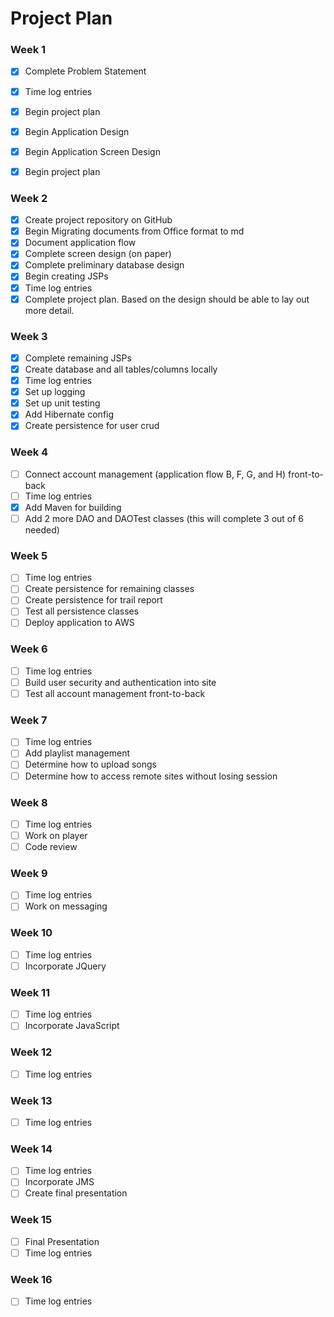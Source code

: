 # Project Plan

### Week 1
- [X] Complete Problem Statement
- [X] Time log entries
- [X] Begin project plan
- [X] Begin Application Design
- [X] Begin Application Screen Design
- [X] Begin project plan


### Week 2
- [X] Create project repository on GitHub
- [X] Begin Migrating documents from Office format to md
- [X] Document application flow
- [X] Complete screen design (on paper)
- [X] Complete preliminary database design
- [X] Begin creating JSPs
- [X] Time log entries
- [X] Complete project plan. Based on the design should be able to lay out more detail.

### Week 3 
- [X] Complete remaining JSPs
- [X] Create database and all tables/columns locally
- [X] Time log entries
- [X] Set up logging
- [X] Set up unit testing
- [X] Add Hibernate config
- [X] Create persistence for user crud

### Week 4
- [ ] Connect account management (application flow B, F, G, and H) front-to-back
- [ ] Time log entries
- [X] Add Maven for building
- [ ] Add 2 more DAO and DAOTest classes (this will complete 3 out of 6 needed)

### Week 5

- [ ] Time log entries
- [ ] Create persistence for remaining classes
- [ ] Create persistence for trail report
- [ ] Test all persistence classes
- [ ] Deploy application to AWS

### Week 6
- [ ] Time log entries
- [ ] Build user security and authentication into site
- [ ] Test all account management front-to-back

### Week 7
- [ ] Time log entries
- [ ] Add playlist management
- [ ] Determine how to upload songs
- [ ] Determine how to access remote sites without losing session

### Week 8
- [ ] Time log entries
- [ ] Work on player
- [ ] Code review

### Week 9
- [ ] Time log entries
- [ ] Work on messaging

### Week 10
- [ ] Time log entries
- [ ] Incorporate JQuery

### Week 11
- [ ] Time log entries
- [ ] Incorporate JavaScript

### Week 12
- [ ] Time log entries

### Week 13
- [ ] Time log entries

### Week 14
- [ ] Time log entries
- [ ] Incorporate JMS
- [ ] Create final presentation

### Week 15
- [ ] Final Presentation
- [ ] Time log entries

### Week 16
- [ ] Time log entries







